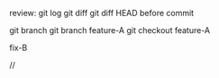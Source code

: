 review:
git log
git diff
git diff HEAD   before commit



git branch
git branch feature-A
git checkout feature-A



fix-B

//